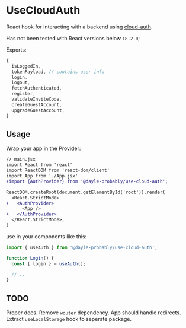 # UseCloudAuth

React hook for interacting with a backend using [cloud-auth](https://github.com/dayle-probably/cloud-auth).

Has not been tested with React versions below `18.2.0`;

Exports:
```js
{
  isLoggedIn,
  tokenPayload, // contains user info
  login,
  logout,
  fetchAuthenticated,
  register,
  validateInviteCode,
  createGuestAccount,
  upgradeGuestAccount,
}
```

## Usage

Wrap your app in the Provider:
```diff
// main.jsx
import React from 'react'
import ReactDOM from 'react-dom/client'
import App from './App.jsx'
+import {AuthProvider} from '@dayle-probably/use-cloud-auth';

ReactDOM.createRoot(document.getElementById('root')).render(
  <React.StrictMode>
+   <AuthProvider>
      <App />
+   </AuthProvider>
  </React.StrictMode>,
)

```

use in your components like this:

```js
import { useAuth } from '@dayle-probably/use-cloud-auth';

function Login() {
  const { login } = useAuth();

  // ..
}
```


## TODO
Proper docs.
Remove `wouter` dependency. App should handle redirects.
Extract `useLocalStorage` hook to seperate package.
